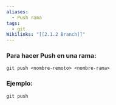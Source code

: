 ```yaml
---
aliases:
  - Push rama
tags:
  - git
Wikilinks: "[[2.1.2 Branch]]"
---
```

### Para hacer Push en una rama:

~~~
git push <nombre-remoto> <nombre-rama>
~~~

### Ejemplo:

~~~
git push 
~~~
